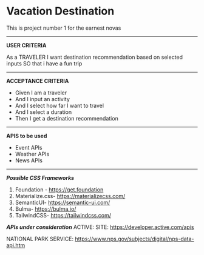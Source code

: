 # Vacation Destination
This is project number 1 for the earnest novas

***

**USER CRITERIA** 

As a TRAVELER
I want destination recommendation based on selected inputs 
SO that i have a fun trip 

***

**ACCEPTANCE CRITERIA**
* Given I am a traveler
* And I input an activity
* And I select how far I want to travel
* And I select a duration
* Then I get a destination recommendation

***

**APIS to be used**
* Event APIs
* Weather APIs
* News APIs

***

***Possible CSS Frameworks***
1. Foundation - https://get.foundation 
1. Materialize.css- https://materializecss.com/
1. SemanticUI- https://semantic-ui.com/
1. Bulma- https://bulma.io/
1. TailwindCSS- https://tailwindcss.com/

***APIs under consideration***
ACTIVE: SITE: https://developer.active.com/apis 

NATIONAL PARK SERVICE: https://www.nps.gov/subjects/digital/nps-data-api.htm
